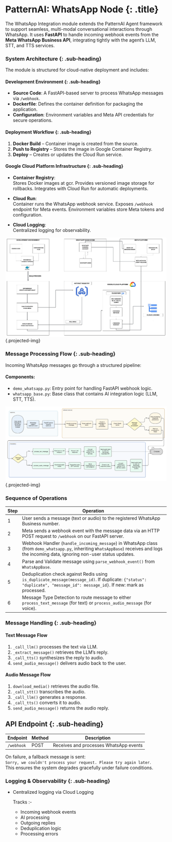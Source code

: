 # PatternAI: WhatsApp Node {: .title}

The WhatsApp Integration module extends the PatternAI Agent framework to support seamless, multi-modal conversational interactions through WhatsApp. It uses **FastAPI** to handle incoming webhook events from the **Meta WhatsApp Business API**, integrating tightly with the agent’s LLM, STT, and TTS services.

### System Architecture {: .sub-heading}

The module is structured for cloud-native deployment and includes:

#### Development Environment {: .sub-heading}

- **Source Code**: A FastAPI-based server to process WhatsApp messages via `/webhook`.
- **Dockerfile**: Defines the container definition for packaging the application.
- **Configuration**: Environment variables and Meta API credentials for secure operations.

#### Deployment Workflow {: .sub-heading}

1. **Docker Build** – Container image is created from the source.  
2. **Push to Registry** – Stores the image in Google Container Registry.  
3. **Deploy** – Creates or updates the Cloud Run service.

#### Google Cloud Platform Infrastructure {: .sub-heading}

- **Container Registry**:  
  Stores Docker images at gcr. Provides versioned image storage for rollbacks. Integrates with Cloud Run for automatic deployments.

- **Cloud Run**:  
  Container runs the WhatsApp webhook service. Exposes `/webhook` endpoint for Meta events. Environment variables store Meta tokens and configuration.

- **Cloud Logging**:  
  Centralized logging for observability.

![](images/diag5.png){.projected-img}

### Message Processing Flow {: .sub-heading}

Incoming WhatsApp messages go through a structured pipeline:

#### Components:

- `demo_whatsapp.py`: Entry point for handling FastAPI webhook logic.  
- `whatsapp_base.py`: Base class that contains AI integration logic (LLM, STT, TTS).

![](images/diag4.png){.projected-img}

### Sequence of Operations

| Step | Operation |
|------|-----------|
| 1 | User sends a message (text or audio) to the registered WhatsApp Business number. |
| 2 | Meta sends a webhook event with the message data via an HTTP POST request to `/webhook` on our FastAPI server. |
| 3 | Webhook Handler (`handle_incoming_message`) in WhatsApp class (from `demo_whatsapp.py`, inheriting `WhatsAppBase`) receives and logs the incoming data, ignoring non-user status updates. |
| 4 | Parse and Validate message using `parse_webhook_event()` from `WhatsAppBase`. |
| 5 | Deduplication check against Redis using `is_duplicate_message(message_id)`. If duplicate: `{"status": "duplicate", "message_id": message_id}`. If new: mark as processed. |
| 6 | Message Type Detection to route message to either `process_text_message` (for text) or `process_audio_message` (for voice). |

### Message Handling {: .sub-heading}

#### Text Message Flow

1. `_call_llm()` processes the text via LLM.  
2. `_extract_message()` retrieves the LLM’s reply.  
3. `_call_tts()` synthesizes the reply to audio.  
4. `send_audio_message()` delivers audio back to the user.

#### Audio Message Flow

1. `download_media()` retrieves the audio file.  
2. `_call_stt()` transcribes the audio.  
3. `_call_llm()` generates a response.  
4. `_call_tts()` converts it to audio.  
5. `send_audio_message()` returns the audio reply.


## API Endpoint {: .sub-heading}

| Endpoint   | Method | Description                         |
|------------|--------|-------------------------------------|
| `/webhook` | POST   | Receives and processes WhatsApp events |

On failure, a fallback message is sent:  
```Sorry, we couldn't process your request. Please try again later```.  
This ensures the system degrades gracefully under failure conditions.

### Logging & Observability {: .sub-heading}

- Centralized logging via Cloud Logging

    Tracks :-

  - Incoming webhook events  
  - AI processing  
  - Outgoing replies  
  - Deduplication logic  
  - Processing errors
